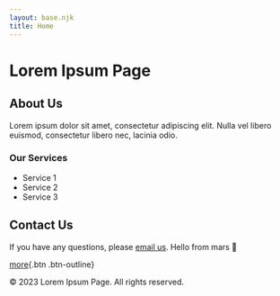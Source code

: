 ```yaml
---
layout: base.njk
title: Home
---
```

<style>
  img { max-width: 100% }
</style>

# Lorem Ipsum Page

## About Us
Lorem ipsum dolor sit amet, consectetur adipiscing elit. Nulla vel libero euismod, consectetur libero nec, lacinia odio.


### Our Services
- Service 1
- Service 2
- Service 3


<div>

## Contact Us
If you have any questions, please [email us](mailto:contact@example.com).
Hello from mars :satellite:
</div>

[more](/){.btn .btn-outline}





&copy; 2023 Lorem Ipsum Page. All rights reserved.